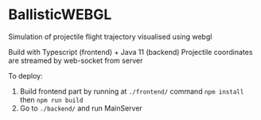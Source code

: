 # BallisticWEBGL
Simulation of projectile flight trajectory visualised using webgl

Build with Typescript (frontend) + Java 11 (backend) 
Projectile coordinates are streamed by web-socket from server

To deploy:
  1. Build frontend part by running at ```./frontend/``` command ```npm install``` then ```npm run build``` 
  2. Go to ```./backend/``` and run MainServer
